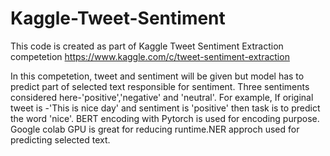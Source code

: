 # Kaggle-Tweet-Sentiment

This code is created as part of Kaggle Tweet Sentiment Extraction competetion
https://www.kaggle.com/c/tweet-sentiment-extraction

In this competetion, tweet and sentiment will be given but model has to predict part of selected text 
responsible for sentiment. Three sentiments considered here-'positive','negative' and 'neutral'.
For example, If original tweet is -'This is nice day' and sentiment is 'positive' then task is to predict
the word 'nice'.
BERT encoding with Pytorch is used for encoding purpose. Google colab GPU is great for reducing runtime.NER approch used for predicting  selected text.

